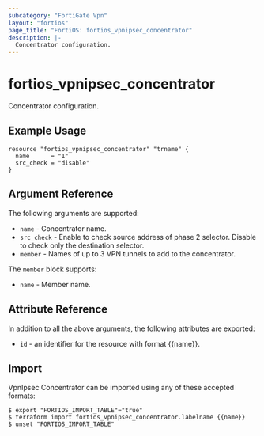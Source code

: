 ```yaml
---
subcategory: "FortiGate Vpn"
layout: "fortios"
page_title: "FortiOS: fortios_vpnipsec_concentrator"
description: |-
  Concentrator configuration.
---
```


# fortios_vpnipsec_concentrator
Concentrator configuration.

## Example Usage

```hcl
resource "fortios_vpnipsec_concentrator" "trname" {
  name      = "1"
  src_check = "disable"
}
```

## Argument Reference

The following arguments are supported:

* `name` - Concentrator name.
* `src_check` - Enable to check source address of phase 2 selector. Disable to check only the destination selector.
* `member` - Names of up to 3 VPN tunnels to add to the concentrator.

The `member` block supports:

* `name` - Member name.


## Attribute Reference

In addition to all the above arguments, the following attributes are exported:
* `id` - an identifier for the resource with format {{name}}.

## Import

VpnIpsec Concentrator can be imported using any of these accepted formats:
```
$ export "FORTIOS_IMPORT_TABLE"="true"
$ terraform import fortios_vpnipsec_concentrator.labelname {{name}}
$ unset "FORTIOS_IMPORT_TABLE"
```
